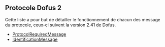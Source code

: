 
## Protocole Dofus 2

Cette liste a pour but de détailler le fonctionnement de chacun des message du protocole, ceux-ci suivent la version 2.41 de Dofus.


* [ProtocolRequiredMessage](ProtocolRequiredMessage.md)
* [IdentificationMessage](IdentificationMessage.md)
